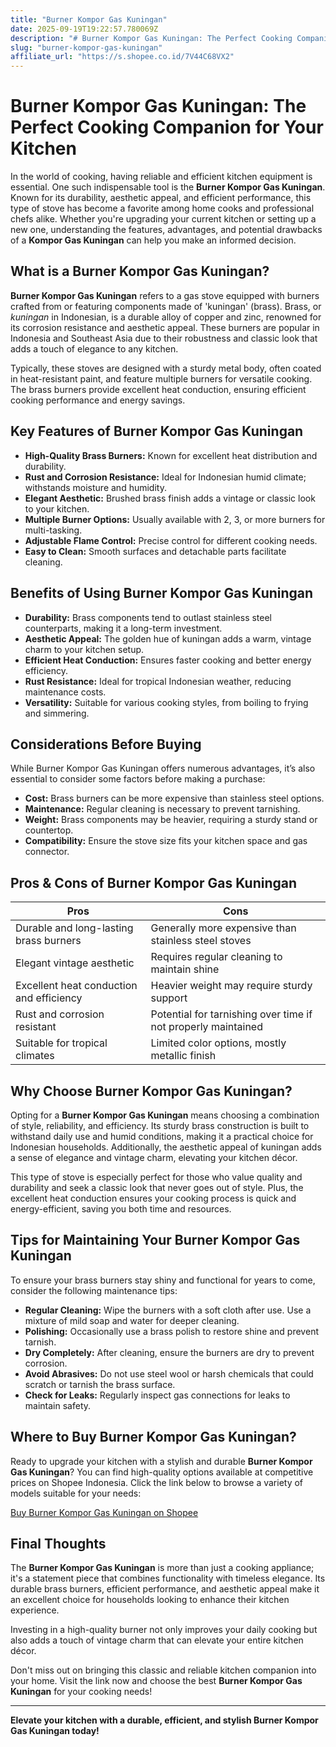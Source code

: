 ```yaml
---
title: "Burner Kompor Gas Kuningan"
date: 2025-09-19T19:22:57.780069Z
description: "# Burner Kompor Gas Kuningan: The Perfect Cooking Companion for Your Kitchen..."
slug: "burner-kompor-gas-kuningan"
affiliate_url: "https://s.shopee.co.id/7V44C68VX2"
---
```

# Burner Kompor Gas Kuningan: The Perfect Cooking Companion for Your Kitchen

In the world of cooking, having reliable and efficient kitchen equipment is essential. One such indispensable tool is the **Burner Kompor Gas Kuningan**. Known for its durability, aesthetic appeal, and efficient performance, this type of stove has become a favorite among home cooks and professional chefs alike. Whether you're upgrading your current kitchen or setting up a new one, understanding the features, advantages, and potential drawbacks of a **Kompor Gas Kuningan** can help you make an informed decision.

## What is a Burner Kompor Gas Kuningan?

**Burner Kompor Gas Kuningan** refers to a gas stove equipped with burners crafted from or featuring components made of 'kuningan' (brass). Brass, or *kuningan* in Indonesian, is a durable alloy of copper and zinc, renowned for its corrosion resistance and aesthetic appeal. These burners are popular in Indonesia and Southeast Asia due to their robustness and classic look that adds a touch of elegance to any kitchen.

Typically, these stoves are designed with a sturdy metal body, often coated in heat-resistant paint, and feature multiple burners for versatile cooking. The brass burners provide excellent heat conduction, ensuring efficient cooking performance and energy savings.

## Key Features of Burner Kompor Gas Kuningan

- **High-Quality Brass Burners:** Known for excellent heat distribution and durability.
- **Rust and Corrosion Resistance:** Ideal for Indonesian humid climate; withstands moisture and humidity.
- **Elegant Aesthetic:** Brushed brass finish adds a vintage or classic look to your kitchen.
- **Multiple Burner Options:** Usually available with 2, 3, or more burners for multi-tasking.
- **Adjustable Flame Control:** Precise control for different cooking needs.
- **Easy to Clean:** Smooth surfaces and detachable parts facilitate cleaning.

## Benefits of Using Burner Kompor Gas Kuningan

- **Durability:** Brass components tend to outlast stainless steel counterparts, making it a long-term investment.
- **Aesthetic Appeal:** The golden hue of kuningan adds a warm, vintage charm to your kitchen setup.
- **Efficient Heat Conduction:** Ensures faster cooking and better energy efficiency.
- **Rust Resistance:** Ideal for tropical Indonesian weather, reducing maintenance costs.
- **Versatility:** Suitable for various cooking styles, from boiling to frying and simmering.

## Considerations Before Buying

While Burner Kompor Gas Kuningan offers numerous advantages, it’s also essential to consider some factors before making a purchase:

- **Cost:** Brass burners can be more expensive than stainless steel options.
- **Maintenance:** Regular cleaning is necessary to prevent tarnishing.
- **Weight:** Brass components may be heavier, requiring a sturdy stand or countertop.
- **Compatibility:** Ensure the stove size fits your kitchen space and gas connector.

## Pros & Cons of Burner Kompor Gas Kuningan

| Pros | Cons |
| --- | --- |
| Durable and long-lasting brass burners | Generally more expensive than stainless steel stoves |
| Elegant vintage aesthetic | Requires regular cleaning to maintain shine |
| Excellent heat conduction and efficiency | Heavier weight may require sturdy support |
| Rust and corrosion resistant | Potential for tarnishing over time if not properly maintained |
| Suitable for tropical climates | Limited color options, mostly metallic finish |

## Why Choose Burner Kompor Gas Kuningan?

Opting for a **Burner Kompor Gas Kuningan** means choosing a combination of style, reliability, and efficiency. Its sturdy brass construction is built to withstand daily use and humid conditions, making it a practical choice for Indonesian households. Additionally, the aesthetic appeal of kuningan adds a sense of elegance and vintage charm, elevating your kitchen décor.

This type of stove is especially perfect for those who value quality and durability and seek a classic look that never goes out of style. Plus, the excellent heat conduction ensures your cooking process is quick and energy-efficient, saving you both time and resources.

## Tips for Maintaining Your Burner Kompor Gas Kuningan

To ensure your brass burners stay shiny and functional for years to come, consider the following maintenance tips:

- **Regular Cleaning:** Wipe the burners with a soft cloth after use. Use a mixture of mild soap and water for deeper cleaning.
- **Polishing:** Occasionally use a brass polish to restore shine and prevent tarnish.
- **Dry Completely:** After cleaning, ensure the burners are dry to prevent corrosion.
- **Avoid Abrasives:** Do not use steel wool or harsh chemicals that could scratch or tarnish the brass surface.
- **Check for Leaks:** Regularly inspect gas connections for leaks to maintain safety.

## Where to Buy Burner Kompor Gas Kuningan?

Ready to upgrade your kitchen with a stylish and durable **Burner Kompor Gas Kuningan**? You can find high-quality options available at competitive prices on Shopee Indonesia. Click the link below to browse a variety of models suitable for your needs:

[Buy Burner Kompor Gas Kuningan on Shopee](https://s.shopee.co.id/7V44C68VX2)

## Final Thoughts

The **Burner Kompor Gas Kuningan** is more than just a cooking appliance; it's a statement piece that combines functionality with timeless elegance. Its durable brass burners, efficient performance, and aesthetic appeal make it an excellent choice for households looking to enhance their kitchen experience. 

Investing in a high-quality burner not only improves your daily cooking but also adds a touch of vintage charm that can elevate your entire kitchen décor.

Don't miss out on bringing this classic and reliable kitchen companion into your home. Visit the link now and choose the best **Burner Kompor Gas Kuningan** for your cooking needs!

---

**Elevate your kitchen with a durable, efficient, and stylish Burner Kompor Gas Kuningan today!**